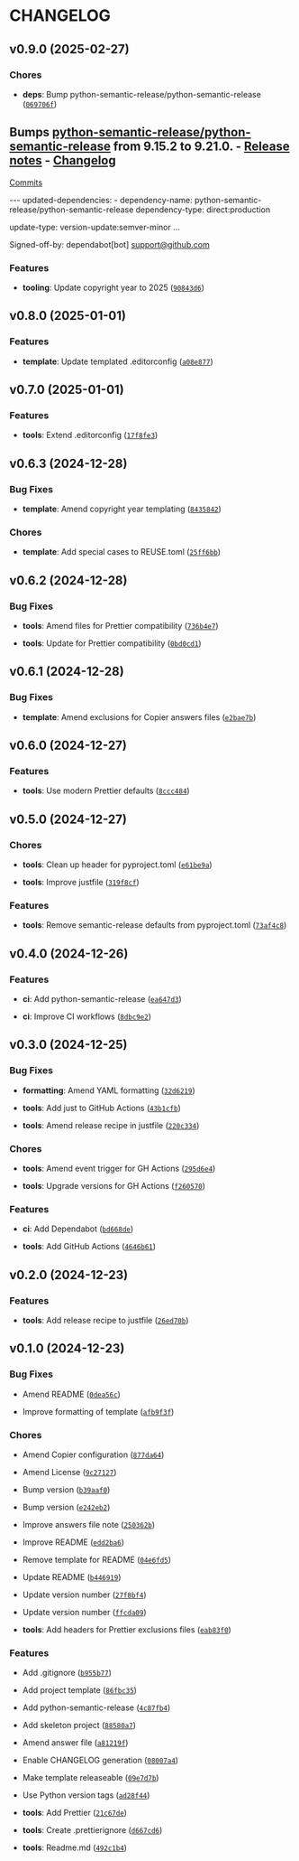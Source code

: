 # CHANGELOG


## v0.9.0 (2025-02-27)

### Chores

- **deps**: Bump python-semantic-release/python-semantic-release
  ([`069706f`](https://github.com/stuartellis/copier-sve-baseline/commit/069706f7c878e17dd8362e3187a911fc8a7aa4be))

Bumps
  [python-semantic-release/python-semantic-release](https://github.com/python-semantic-release/python-semantic-release)
  from 9.15.2 to 9.21.0. - [Release
  notes](https://github.com/python-semantic-release/python-semantic-release/releases) -
  [Changelog](https://github.com/python-semantic-release/python-semantic-release/blob/master/CHANGELOG.rst)
  -
  [Commits](https://github.com/python-semantic-release/python-semantic-release/compare/v9.15.2...v9.21.0)

--- updated-dependencies: - dependency-name: python-semantic-release/python-semantic-release
  dependency-type: direct:production

update-type: version-update:semver-minor ...

Signed-off-by: dependabot[bot] <support@github.com>

### Features

- **tooling**: Update copyright year to 2025
  ([`90843d6`](https://github.com/stuartellis/copier-sve-baseline/commit/90843d68891187c4a98c082d325af01ef5849f84))


## v0.8.0 (2025-01-01)

### Features

- **template**: Update templated .editorconfig
  ([`a08e877`](https://github.com/stuartellis/copier-sve-baseline/commit/a08e8772e15b3214156555af3fc49b42244c7b82))


## v0.7.0 (2025-01-01)

### Features

- **tools**: Extend .editorconfig
  ([`17f8fe3`](https://github.com/stuartellis/copier-sve-baseline/commit/17f8fe3081dfdd1c8ee196c09b93e1e67a4b5c0f))


## v0.6.3 (2024-12-28)

### Bug Fixes

- **template**: Amend copyright year templating
  ([`8435842`](https://github.com/stuartellis/copier-sve-baseline/commit/84358420929190616c045f184e74ecce8bab4317))

### Chores

- **template**: Add special cases to REUSE.toml
  ([`25ff6bb`](https://github.com/stuartellis/copier-sve-baseline/commit/25ff6bb3ae4c10b9f417b991690d5124268d7dc4))


## v0.6.2 (2024-12-28)

### Bug Fixes

- **tools**: Amend files for Prettier compatibility
  ([`736b4e7`](https://github.com/stuartellis/copier-sve-baseline/commit/736b4e71dd725ef99a84446dc17adc3d21710523))

- **tools**: Update for Prettier compatibility
  ([`0bd0cd1`](https://github.com/stuartellis/copier-sve-baseline/commit/0bd0cd1beefb65efafda60403ab857892e8bb139))


## v0.6.1 (2024-12-28)

### Bug Fixes

- **template**: Amend exclusions for Copier answers files
  ([`e2bae7b`](https://github.com/stuartellis/copier-sve-baseline/commit/e2bae7b8f76291f68eba7cc7e44541e675cc02c0))


## v0.6.0 (2024-12-27)

### Features

- **tools**: Use modern Prettier defaults
  ([`8ccc484`](https://github.com/stuartellis/copier-sve-baseline/commit/8ccc48478a39c72da41ae846541df9f33e596a2f))


## v0.5.0 (2024-12-27)

### Chores

- **tools**: Clean up header for pyproject.toml
  ([`e61be9a`](https://github.com/stuartellis/copier-sve-baseline/commit/e61be9adce1d20329a23721fd79ce4c39d61e835))

- **tools**: Improve justfile
  ([`319f8cf`](https://github.com/stuartellis/copier-sve-baseline/commit/319f8cf9057ae40484850514c24f405ab67821f9))

### Features

- **tools**: Remove semantic-release defaults from pyproject.toml
  ([`73af4c8`](https://github.com/stuartellis/copier-sve-baseline/commit/73af4c8549927e1bb02847aef48c0dfdcb213420))


## v0.4.0 (2024-12-26)

### Features

- **ci**: Add python-semantic-release
  ([`ea647d3`](https://github.com/stuartellis/copier-sve-baseline/commit/ea647d3a92fff4ca4623fad9b1f60ef8329d20a3))

- **ci**: Improve CI workflows
  ([`8dbc9e2`](https://github.com/stuartellis/copier-sve-baseline/commit/8dbc9e24edc538fceab70bc7e871f55bb4c847ac))


## v0.3.0 (2024-12-25)

### Bug Fixes

- **formatting**: Amend YAML formatting
  ([`32d6219`](https://github.com/stuartellis/copier-sve-baseline/commit/32d6219fad552be60cba84b8f40a6911a8df5e6e))

- **tools**: Add just to GitHub Actions
  ([`43b1cfb`](https://github.com/stuartellis/copier-sve-baseline/commit/43b1cfbc608a91fb787870fd77a4ee35e952f6d0))

- **tools**: Amend release recipe in justfile
  ([`220c334`](https://github.com/stuartellis/copier-sve-baseline/commit/220c33441b0a2029b89de15f109c2fec5295bc2e))

### Chores

- **tools**: Amend event trigger for GH Actions
  ([`295d6e4`](https://github.com/stuartellis/copier-sve-baseline/commit/295d6e47bb7ddb77c4f114186b63b2a8025b5a24))

- **tools**: Upgrade versions for GH Actions
  ([`f260570`](https://github.com/stuartellis/copier-sve-baseline/commit/f260570a41c05dc2e6726a376e6473ee1ac81ada))

### Features

- **ci**: Add Dependabot
  ([`bd668de`](https://github.com/stuartellis/copier-sve-baseline/commit/bd668dedbd148c4604573689ebd524bb5b0ebc10))

- **tools**: Add GitHub Actions
  ([`4646b61`](https://github.com/stuartellis/copier-sve-baseline/commit/4646b612ab8db6ed1d2b2c8a09e18f93fc09eea5))


## v0.2.0 (2024-12-23)

### Features

- **tools**: Add release recipe to justfile
  ([`26ed70b`](https://github.com/stuartellis/copier-sve-baseline/commit/26ed70bbfdecc92e8f7362a63397118d9a058180))


## v0.1.0 (2024-12-23)

### Bug Fixes

- Amend README
  ([`0dea56c`](https://github.com/stuartellis/copier-sve-baseline/commit/0dea56cbedaa574361ae9de29d72479681740601))

- Improve formatting of template
  ([`afb9f3f`](https://github.com/stuartellis/copier-sve-baseline/commit/afb9f3f0984a488fd85af03474c7d8fac6b7f0b1))

### Chores

- Amend Copier configuration
  ([`877da64`](https://github.com/stuartellis/copier-sve-baseline/commit/877da640a1666282e28bbf6b58de71cd7195e514))

- Amend License
  ([`9c27127`](https://github.com/stuartellis/copier-sve-baseline/commit/9c27127453944ebd281b4ebbd4cb1e81ec698147))

- Bump version
  ([`b39aaf0`](https://github.com/stuartellis/copier-sve-baseline/commit/b39aaf0bb4c1cbbb380080919ac315310ca287e6))

- Bump version
  ([`e242eb2`](https://github.com/stuartellis/copier-sve-baseline/commit/e242eb23502305d3d665c36ff6e8174b5baa3ee3))

- Improve answers file note
  ([`250362b`](https://github.com/stuartellis/copier-sve-baseline/commit/250362bae9dbf6a8030f76ebd5ea8cc88997ca4f))

- Improve README
  ([`edd2ba6`](https://github.com/stuartellis/copier-sve-baseline/commit/edd2ba6be4abbc306368e26dc72776dac600c92a))

- Remove template for README
  ([`04e6fd5`](https://github.com/stuartellis/copier-sve-baseline/commit/04e6fd56ec3f2a9214f6e3a735e1838a06e8b2f3))

- Update README
  ([`b446919`](https://github.com/stuartellis/copier-sve-baseline/commit/b4469192537a071770ddf6b0bdd160ab0f69e270))

- Update version number
  ([`27f8bf4`](https://github.com/stuartellis/copier-sve-baseline/commit/27f8bf44a45eb410112adbf172672bc0c770fe46))

- Update version number
  ([`ffcda09`](https://github.com/stuartellis/copier-sve-baseline/commit/ffcda0900e10a543ead1eba907babc600c044853))

- **tools**: Add headers for Prettier exclusions files
  ([`eab83f0`](https://github.com/stuartellis/copier-sve-baseline/commit/eab83f0db4c394232da398ced15da7cf336b34eb))

### Features

- Add .gitignore
  ([`b955b77`](https://github.com/stuartellis/copier-sve-baseline/commit/b955b7725ed7b73329d6ebe1d969a1cc21ed5e6a))

- Add project template
  ([`86fbc35`](https://github.com/stuartellis/copier-sve-baseline/commit/86fbc35c99639c29c8496a31ff968e2d7bc8f2a9))

- Add python-semantic-release
  ([`4c87fb4`](https://github.com/stuartellis/copier-sve-baseline/commit/4c87fb4c335360c9809ddf183d0ce580d4196ec0))

- Add skeleton project
  ([`88580a7`](https://github.com/stuartellis/copier-sve-baseline/commit/88580a7439de5aa3c1d0e57360b164b2f02b5c2f))

- Amend answer file
  ([`a81219f`](https://github.com/stuartellis/copier-sve-baseline/commit/a81219f10d977020ee434d754b62df3b9d2b78fa))

- Enable CHANGELOG generation
  ([`08007a4`](https://github.com/stuartellis/copier-sve-baseline/commit/08007a42ac51e976d6c0e35a329c2a9a882d836e))

- Make template releaseable
  ([`09e7d7b`](https://github.com/stuartellis/copier-sve-baseline/commit/09e7d7b03a3c6b8c3ad5b2fef7f6a50f7dbfb8d6))

- Use Python version tags
  ([`ad28f44`](https://github.com/stuartellis/copier-sve-baseline/commit/ad28f446cd099b31287da01e9e36273c93dd11fd))

- **tools**: Add Prettier
  ([`21c67de`](https://github.com/stuartellis/copier-sve-baseline/commit/21c67de5e6c42266a2a8f19d4426937d6b0ca58d))

- **tools**: Create .prettierignore
  ([`d667cd6`](https://github.com/stuartellis/copier-sve-baseline/commit/d667cd6e376df45b9b655ee406f9267f3767d710))

- **tools**: Readme.md
  ([`492c1b4`](https://github.com/stuartellis/copier-sve-baseline/commit/492c1b439c5b76eb09e393477113353e76c368fd))
